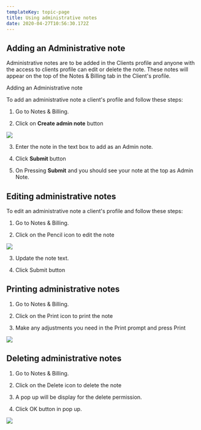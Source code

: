 ```yaml
---
templateKey: topic-page
title: Using administrative notes
date: 2020-04-27T10:56:30.172Z
---
```

## Adding an Administrative note

Administrative notes are to be added in the Clients profile and anyone with the access to clients profile can edit or delete the note. These notes will appear on the top of the Notes & Billing tab in the Client's profile.

Adding an Administrative note

To add an administrative note a client's profile and follow these steps:

1. Go to Notes & Billing.

2. Click on **Create admin note** button

![](/img/admin_note_1.png)

3. Enter the note in the text box to add as an Admin note.

4. Click **Submit** button

5. On Pressing **Submit** and you should see your note at the top as Admin Note.



## Editing administrative notes

To edit an administrative note a client's profile and follow these steps:

1. Go to Notes & Billing.

2. Click on the Pencil icon to edit the note

![](/img/admin_notes_2.png)



3. Update the note text.

4. Click Submit button

## Printing administrative notes

1. Go to Notes & Billing.

2. Click on the Print icon to print the note

3. Make any adjustments you need in the Print prompt and press Print



![](/img/admin_notes_2.png)



## Deleting administrative notes

1. Go to Notes & Billing.

2. Click on the Delete icon to delete the note

3. A pop up will be display for the delete permission.

4. Click OK button in pop up.

![](/img/admin_notes_2.png)
